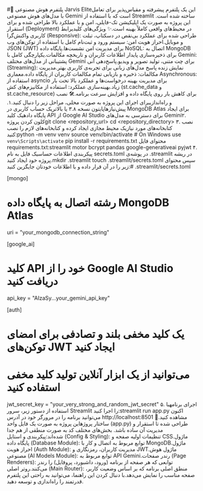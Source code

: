 #👑 پلتفرم هوش مصنوعی Jarvis Eliteاین یک پلتفرم پیشرفته و مقیاس‌پذیر برای تعامل با مدل‌های هوش مصنوعی Gemini است که با استفاده از Streamlit ساخته شده است. این پروژه به صورت یک اپلیکیشن تک-فایلی، امن و با عملکرد بالا طراحی شده و برای استقرار (Deployment) در محیط‌های واقعی کاملاً بهینه است.✨ ویژگی‌های کلیدیرابط کاربری واکنش‌گرا (Responsive): طراحی شده برای عملکرد بی‌نقص در دسکتاپ، تبلت و موبایل.احراز هویت امن: سیستم ورود و ثبت‌نام کامل با استفاده از توکن‌های وب JSON (JWT) برای مدیریت امن نشست‌ها.پایگاه داده NoSQL: اتصال به MongoDB برای ذخیره‌سازی پایدار اطلاعات کاربران و تاریخچه مکالمات.یکپارچگی کامل با Gemini: پشتیبانی از مدل‌های مختلف Gemini برای چت متنی، تولید تصویر و ویدیو.پاسخ‌دهی آنی (Streaming): نمایش زنده پاسخ مدل‌های زبانی برای تجربه‌ی کاربری بهتر.مدیریت مکالمات: ذخیره و بازیابی تمام مکالمات کاربران از پایگاه داده.معماری Asynchronous: استفاده از asyncio برای مدیریت بهینه درخواست‌ها و عملکرد بالا تحت بار زیاد.بهینه‌سازی عملکرد: استفاده از مکانیزم‌های کش (st.cache_data و st.cache_resource) برای کاهش بار روی پایگاه داده و افزایش سرعت برنامه.🛠️ نصب و راه‌اندازیبرای اجرای این پروژه به صورت محلی، مراحل زیر را دنبال کنید.۱. پیش‌نیازهاپایتون نسخه ۳.۸ یا بالاتریک حساب کاربری در MongoDB Atlas برای ایجاد پایگاه دادهیک کلید API از Google AI Studio برای دسترسی به مدل‌های Gemini۲. کلون کردن پروژهgit clone <repository_url>
cd <repository_directory>
۳. نصب کتابخانه‌های مورد نیازیک محیط مجازی ایجاد کرده و کتابخانه‌های لازم را نصب کنید:python -m venv venv
source venv/bin/activate  # On Windows use `venv\Scripts\activate`
pip install -r requirements.txt
محتوای فایل requirements.txt:streamlit
motor
bcrypt
pandas
google-generativeai
pyjwt
۴. پیکربندی اطلاعات حساسیک فایل به نام secrets.toml در پوشه‌ی .streamlit در ریشه پروژه خود ایجاد کنید.mkdir .streamlit
touch .streamlit/secrets.toml
سپس محتوای زیر را در آن قرار داده و با اطلاعات خودتان جایگزین کنید:# .streamlit/secrets.toml

[mongo]
# رشته اتصال به پایگاه داده MongoDB Atlas
uri = "your_mongodb_connection_string"

[google_ai]
# کلید API خود را از Google AI Studio دریافت کنید
api_key = "AIzaSy...your_gemini_api_key"

[auth]
# یک کلید مخفی بلند و تصادفی برای امضای توکن‌های JWT ایجاد کنید
# می‌توانید از یک ابزار آنلاین تولید کلید مخفی استفاده کنید
jwt_secret_key = "your_very_strong_and_random_jwt_secret"
۵. اجرای برنامهبا استفاده از دستور زیر، سرور Streamlit را اجرا کنید:streamlit run app.py
اکنون می‌توانید برنامه را در مرورگر خود در آدرس http://localhost:8501 مشاهده کنید.🚀 ساختار پروژهاین پروژه به صورت یک فایل واحد (app.py) طراحی شده تا استقرار و مدیریت آن ساده باشد. بخش‌های مختلف کد به صورت منطقی از هم جدا شده‌اند:پیکربندی و استایل (Config & Styling): تنظیمات اولیه صفحه و CSS.ماژول پایگاه داده (Database Module): توابع مربوط به اتصال و کار با MongoDB.ماژول احراز هویت (Auth Module): مدیریت کاربران، رمزنگاری و JWT.ماژول هوش مصنوعی (AI Models Module): توابع مربوط به API Gemini.رندر صفحات (Page Renderers): توابعی که هر صفحه از برنامه (ورود، داشبورد، پروفایل) را رندر می‌کنند.روتر اصلی (Main Router): منطق اصلی برنامه که بر اساس وضعیت کاربر، صفحه مناسب را نمایش می‌دهد.با دنبال کردن این راهنما، می‌توانید به راحتی این پلتفرم قدرتمند را راه‌اندازی و توسعه دهید.
